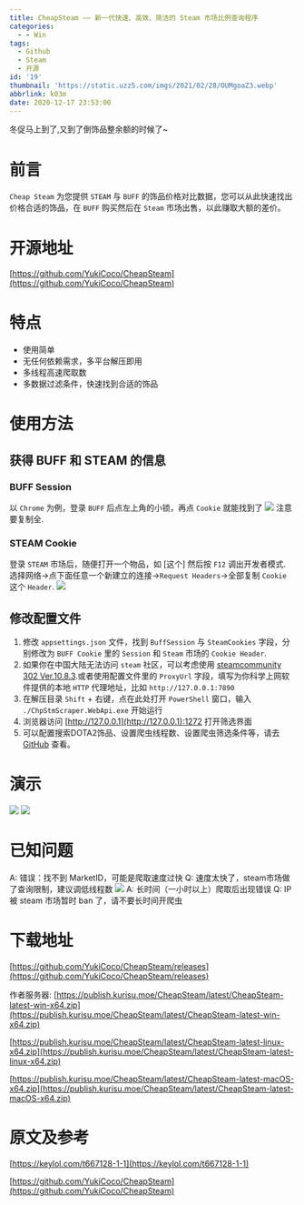 ```yaml
---
title: CheapSteam —— 新一代快速、高效、简洁的 Steam 市场比例查询程序
categories:
  - - Win
tags:
  - Github
  - Steam
  - 开源
id: '19'
thumbnail: 'https://static.uzz5.com/imgs/2021/02/28/OUMgoaZ3.webp'
abbrlink: k03m
date: 2020-12-17 23:53:00
---
```



冬促马上到了,又到了倒饰品整余额的时候了~

# 前言

`Cheap Steam` 为您提供 `STEAM` 与 `BUFF` 的饰品价格对比数据，您可以从此快速找出价格合适的饰品，在 `BUFF` 购买然后在 `Steam` 市场出售，以此赚取大额的差价。

# 开源地址

[https://github.com/YukiCoco/CheapSteam](https://github.com/YukiCoco/CheapSteam)

# 特点

*   使用简单
*   无任何依赖需求，多平台解压即用
*   多线程高速爬取数
*   多数据过滤条件，快速找到合适的饰品

# 使用方法

## 获得 BUFF 和 STEAM 的信息

### BUFF Session

以 `Chrome` 为例，登录 `BUFF` 后点左上角的小锁，再点 `Cookie` 就能找到了 ![](https://static.uzz5.com/imgs/2021/02/28/NkiDecj6.webp) 注意要复制全.

### STEAM Cookie

登录 `STEAM` 市场后，随便打开一个物品，如 \[这个\] 然后按 `F12` 调出开发者模式. 选择网络→点下面任意一个新建立的连接→`Request Headers`→全部复制 `Cookie` 这个 `Header`. ![](https://static.uzz5.com/imgs/2021/02/28/NkiDecj6.webp)

## 修改配置文件

1.  修改 `appsettings.json` 文件，找到 `BuffSession` 与 `SteamCookies` 字段，分别修改为 `BUFF Cookie` 里的 `Session` 和 `Steam` 市场的 `Cookie Header`.
2.  如果你在中国大陆无法访问 `steam` 社区，可以考虑使用 [steamcommunity 302 Ver.10.8.3](https://keylol.com/t339527-1-1).或者使用配置文件里的 `ProxyUrl` 字段，填写为你科学上网软件提供的本地 `HTTP` 代理地址，比如 `http://127.0.0.1:7890`
3.  在解压目录 `Shift` + 右键，点在此处打开 `PowerShell` 窗口，输入 `./ChpStmScraper.WebApi.exe` 开始运行
4.  浏览器访问 [http://127.0.0.1](http://127.0.0.1):1272 打开筛选界面
5.  可以配置搜索DOTA2饰品、设置爬虫线程数、设置爬虫筛选条件等，请去 [GitHub](https://github.com/YukiCoco/CheapSteam/blob/master/Config.md) 查看。

# 演示

![](https://static.uzz5.com/imgs/2021/02/28/AbC9MozO.webp) ![](https://static.uzz5.com/imgs/2021/02/28/V6EXaoi3.webp)

# 已知问题

A: 错误：找不到 MarketID，可能是爬取速度过快 Q: 速度太快了，steam市场做了查询限制，建议调低线程数 ![](https://static.uzz5.com/imgs/2021/02/28/IbcJdz8t.webp) A: 长时间（一小时以上）爬取后出现错误 Q: IP被 steam 市场暂时 ban 了，请不要长时间开爬虫

# 下载地址

[https://github.com/YukiCoco/CheapSteam/releases](https://github.com/YukiCoco/CheapSteam/releases) 

作者服务器: [https://publish.kurisu.moe/CheapSteam/latest/CheapSteam-latest-win-x64.zip](https://publish.kurisu.moe/CheapSteam/latest/CheapSteam-latest-win-x64.zip) 

[https://publish.kurisu.moe/CheapSteam/latest/CheapSteam-latest-linux-x64.zip](https://publish.kurisu.moe/CheapSteam/latest/CheapSteam-latest-linux-x64.zip)

[https://publish.kurisu.moe/CheapSteam/latest/CheapSteam-latest-macOS-x64.zip](https://publish.kurisu.moe/CheapSteam/latest/CheapSteam-latest-macOS-x64.zip)

# 原文及参考

[https://keylol.com/t667128-1-1](https://keylol.com/t667128-1-1) 

[https://github.com/YukiCoco/CheapSteam](https://github.com/YukiCoco/CheapSteam)